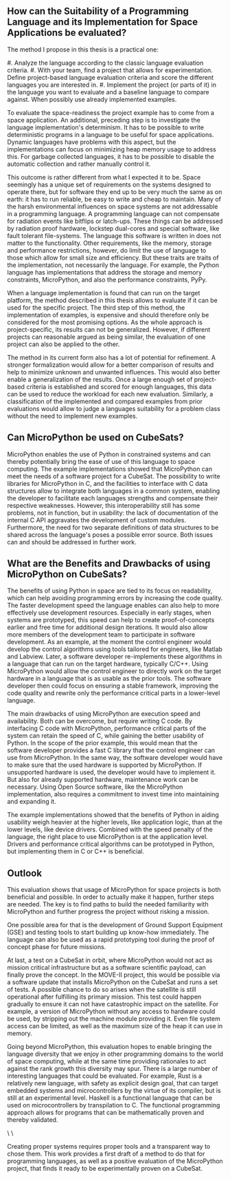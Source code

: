 How can the Suitability of a Programming Language and its Implementation for Space Applications be evaluated?
----------------------------------------------------------

The method I propose in this thesis is a practical one:

#. Analyze the language according to the classic language evaluation criteria.
#. With your team, find a project that allows for experimentation. Define project-based language evaluation criteria and score the different languages you are interested in.
#. Implement the project (or parts of it) in the language you want to evaluate and a baseline language to compare against. When possibly use already implemented examples.

To evaluate the space-readiness the project example has to come from a space application. An additional, preceding step is to investigate the language implementation's determinism. It has to be possible to write deterministic programs in a language to be useful for space applications. Dynamic languages have problems with this aspect, but the implementations can focus on minimizing heap memory usage to address this. For garbage collected languages, it has to be possible to disable the automatic collection and rather manually control it.

This outcome is rather different from what I expected it to be. Space seemingly has a unique set of requirements on the systems designed to operate there, but for software they end up to be very much the same as on earth: it has to run reliable, be easy to write and cheap to maintain. Many of the harsh environmental influences on space systems are not addressable in a programming language. A programming language can not compensate for radiation events like bitflips or latch-ups. These things can be addressed by radiation proof hardware, lockstep dual-cores and special software, like fault tolerant file-systems. The language this software is written in does not matter to the functionality.
Other requirements, like the memory, storage and performance restrictions, however, do limit the use of language to those which allow for small size and efficiency. But these traits are traits of the implementation, not necessarily the language. For example, the Python language has implementations that address the storage and memory constraints, MicroPython, and also the performance constraints, PyPy.

When a language implementation is found that can run on the target platform, the method described in this thesis allows to evaluate if it can be used for the specific project. The third step of this method, the implementation of examples, is expensive and should therefore only be considered for the most promising options. As the whole approach is project-specific, its results can not be generalized. However, if different projects can reasonable argued as being similar, the evaluation of one project can also be applied to the other.

The method in its current form also has a lot of potential for refinement. A stronger formalization would allow for a better comparison of results and help to minimize unknown and unwanted influences. This would also better enable a generalization of the results. Once a large enough set of project-based criteria is established and scored for enough languages, this data can be used to reduce the workload for each new evaluation. Similarly, a classification of the implemented and compared examples from prior evaluations would allow to judge a languages suitability for a problem class without the need to implement new examples.

Can MicroPython be used on CubeSats?
------------------------------------

MicroPython enables the use of Python in constrained systems and can thereby potentially bring the ease of use of this language to space computing. The example implementations showed that MicroPython can meet the needs of a software project for a CubeSat. The possibility to write libraries for MicroPython in C, and the facilities to interface with C data structures allow to integrate both languages in a common system, enabling the developer to facilitate each languages strengths and compensate their respective weaknesses. However, this interoperability still has some problems, not in function, but in usability: the lack of documentation of the internal C API aggravates the development of custom modules. Furthermore, the need for two separate definitions of data structures to be shared across the language's poses a possible error source. Both issues can and should be addressed in further work.

What are the Benefits and Drawbacks of using MicroPython on CubeSats?
---------------------------------------------------------------------

The benefits of using Python in space are tied to its focus on readability, which can help avoiding programming errors by increasing the code quality. The faster development speed the language enables can also help to more effectively use development resources. Especially in early stages, when systems are prototyped, this speed can help to create proof-of-concepts earlier and free time for additional design iterations. It would also allow more members of the development team to participate in software development. As an example, at the moment the control engineer would develop the control algorithms using tools tailored for engineers, like Matlab and Labview. Later, a software developer re-implements these algorithms in a language that can run on the target hardware, typically C/C++. Using MicroPython would allow the control engineer to directly work on the target hardware in a language that is as usable as the prior tools. The software developer then could focus on ensuring a stable framework, improving the code quality and rewrite only the performance critical parts in a lower-level language.

The main drawbacks of using MicroPython are execution speed and availability. Both can be overcome, but require writing C code. By interfacing C code with MicroPython, performance critical parts of the system can retain the speed of C, while gaining the better usability of Python. In the scope of the prior example, this would mean that the software developer provides a fast C library that the control engineer can use from MicroPython. In the same way, the software developer would have to make sure that the used hardware is supported by MicroPython. If unsupported hardware is used, the developer would have to implement it. But also for already supported hardware, maintenance work can be necessary. Using Open Source software, like the MicroPython implementation, also requires a commitment to invest time into maintaining and expanding it.

The example implementations showed that the benefits of Python in aiding usability weigh heavier at the higher levels, like application logic, than at the lower levels, like device drivers. Combined with the speed penalty of the language, the right place to use MicroPython is at the application level. Drivers and performance critical algorithms can be prototyped in Python, but implementing them in C or C++ is beneficial.

Outlook
-------

This evaluation shows that usage of MicroPython for space projects is both beneficial and possible. In order to actually make it happen, further steps are needed. The key is to find paths to build the needed familiarity with MicroPython and further progress the project without risking a mission.

One possible area for that is the development of Ground Support Equipment (GSE) and testing tools to start building up know-how immediately. The language can also be used as a rapid prototyping tool during the proof of concept phase for future missions.

At last, a test on a CubeSat in orbit, where MicroPython would not act as mission critical infrastructure but as a software scientific payload, can finally prove the concept. In the MOVE-II project, this would be possible via a software update that installs MicroPython on the CubeSat and runs a set of tests. A possible chance to do so arises when the satellite is still operational after fulfilling its primary mission. This test could happen gradually to ensure it can not have catastrophic impact on the satellite. For example, a version of MicroPython without any access to hardware could be used, by stripping out the machine module providing it. Even file system access can be limited, as well as the maximum size of the heap it can use in memory.

Going beyond MicroPython, this evaluation hopes to enable bringing the language diversity that we enjoy in other programming domains to the world of space computing, while at the same time providing rationales to act against the rank growth this diversity may spur. There is a large number of interesting languages that could be evaluated. For example, Rust is a relatively new language, with safety as explicit design goal, that can target embedded systems and microcontrollers by the virtue of its compiler, but is still at an experimental level. Haskell is a functional language that can be used on microcontrollers by transpilation to C. The functional programming approach allows for programs that can be mathematically proven and thereby validated.

\\ \\

Creating proper systems requires proper tools and a transparent way to chose them. This work provides a first draft of a method to do that for programming languages, as well as a positive evaluation of the MicroPython project, that finds it ready to be experimentally proven on a CubeSat.
